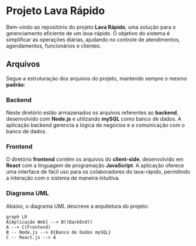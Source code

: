 # Projeto Lava Rápido

Bem-vindo ao repositório do projeto **Lava Rápido**, uma solução para o gerenciamento eficiente de um lava-rápido. O objetivo do sistema é simplificar as operações diárias, ajudando no controle de atendimentos, agendamentos, funcionários e clientes.

## Arquivos

Segue a estruturação dos arquivos do projeto, mantendo sempre o mesmo **padrão**:

### Backend

Neste diretório estão armazenados os arquivos referentes ao **backend**, desenvolvido com **Node.js** e utilizando **mySQL** como banco de dados. A aplicação backend gerencia a lógica de negócios e a comunicação com o banco de dados.

### Frontend

O diretório **frontend** contém os arquivos do **client-side**, desenvolvido em **React** com a linguagem de programação **JavaScript**. A aplicação oferece uma interface de fácil uso para os colaboradores do lava-rápido, permitindo a interação com o sistema de maneira intuitiva.

### Diagrama UML

Abaixo, o diagrama UML descreve a arquitetura do projeto:

```mermaid
graph LR
A[Aplicação Web] --> B((BackEnd))
A --> C(Frontend)
B -- Node.js --> D{Banco de Dados mySQL}
C -- React.js --> A
